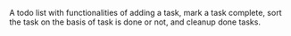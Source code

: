 A todo list with functionalities of adding a task, mark a task complete, sort the task on the basis of task is done or not, and cleanup done tasks.
